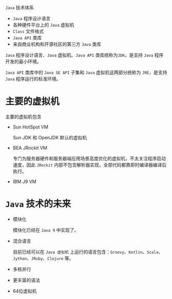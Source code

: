 `Java` 技术体系

- `Java` 程序设计语言
- 各种硬件平台上的 `Java` 虚拟机
- `Class` 文件格式
- `Java API` 类库
- 来自商业机构和开源社区的第三方 `Java` 类库

`Java` 程序设计语言、`Java` 虚拟机、`Java API` 类库统称为`JDK`，是支持 `Java` 程序开发的最小环境。

`Java API` 类库中的 `Java SE API` 子集和 `Java` 虚拟机这两部分统称为 `JRE`，是支持 `Java` 程序运行的标准环境。

# 主要的虚拟机

主要的虚拟机包含

- Sun HotSpot VM

  Sun JDK 和 OpenJDK 默认的虚拟机

- BEA JRockit VM

  专门为服务器硬件和服务器端应用场景高度优化的虚拟机，不太关注程序启动速度，因此 `JRockit` 内部不包含解析器实现，全部代码都靠即时编译器编译后执行。

- IBM J9 VM

# `Java` 技术的未来

- 模块化

  模块化已经在 `Java 9` 中实现了。

- 混合语言

  目前已经可以在 `Java 虚拟机` 上运行的语言包含：`Groovy`、`Kotlin`、`Scala`、`Jython`、`JRuby`、`Clojure` 等。

- 多核并行

- 更丰富的语法

- 64位虚拟机